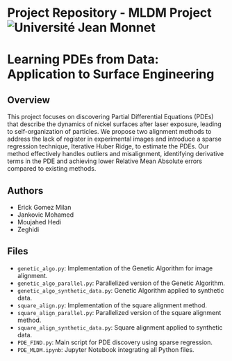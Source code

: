 Project Repository - MLDM Project
<img src="https://upload.wikimedia.org/wikipedia/commons/thumb/e/e9/Logo_de_l%27Université_Jean_Monnet_Saint-Etienne.png/640px-Logo_de_l%27Université_Jean_Monnet_Saint-Etienne.png" alt="Université Jean Monnet" title="Université Jean Monnet">
============
# Learning PDEs from Data: Application to Surface Engineering

## Overview

This project focuses on discovering Partial Differential Equations (PDEs) that describe the dynamics of nickel surfaces after laser exposure, leading to self-organization of particles. We propose two alignment methods to address the lack of register in experimental images and introduce a sparse regression technique, Iterative Huber Ridge, to estimate the PDEs. Our method effectively handles outliers and misalignment, identifying derivative terms in the PDE and achieving lower Relative Mean Absolute errors compared to existing methods.

## Authors

- Erick Gomez Milan
- Jankovic Mohamed
- Moujahed Hedi
- Zeghidi

## Files

- `genetic_algo.py`: Implementation of the Genetic Algorithm for image alignment.
- `genetic_algo_parallel.py`: Parallelized version of the Genetic Algorithm.
- `genetic_algo_synthetic_data.py`: Genetic Algorithm applied to synthetic data.
- `square_align.py`: Implementation of the square alignment method.
- `square_align_parallel.py`: Parallelized version of the square alignment method.
- `square_align_synthetic_data.py`: Square alignment applied to synthetic data.
- `PDE_FIND.py`: Main script for PDE discovery using sparse regression.
- `PDE_MLDM.ipynb`: Jupyter Notebook integrating all Python files.
